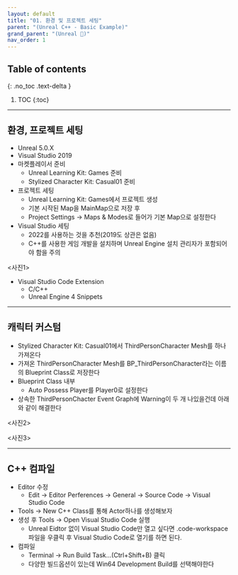 ```yaml
---
layout: default
title: "01. 환경 및 프로젝트 세팅"
parent: "(Unreal C++ - Basic Example)"
grand_parent: "(Unreal 🚀)"
nav_order: 1
---
```


## Table of contents
{: .no_toc .text-delta }

1. TOC
{:toc}

---

## 환경, 프로젝트 세팅

* Unreal 5.0.X
* Visual Studio 2019
* 마켓플레이서 준비
    * Unreal Learning Kit: Games 준비
    * Stylized Character Kit: Casual01 준비
* 프로젝트 세팅
    * Unreal Learning Kit: Games에서 프로젝트 생성
    * 기본 시작된 Map을 MainMap으로 저장 후
    * Project Settings -> Maps & Modes로 들어가 기본 Map으로 설정한다
* Visual Studio 세팅
    * 2022를 사용하는 것을 추천(2019도 상관은 없음)
    * C++를 사용한 게임 개발을 설치하며 Unreal Engine 설치 관리자가 포함되어야 함을 주의

<사진1>

* Visual Studio Code Extension
    * C/C++
    * Unreal Engine 4 Snippets

---

## 캐릭터 커스텀

* Stylized Character Kit: Casual01에서 ThirdPersonCharacter Mesh를 하나가져온다
* 가져온 ThirdPersonCharacter Mesh를 BP_ThirdPersonCharacter라는 이름의 Blueprint Class로 저장한다
* Blueprint Class 내부
    * Auto Possess Player를 Player0로 설정한다
* 상속한 ThirdPersonChacter Event Graph에 Warning이 두 개 나있을건데 아래와 같이 해결한다

<사진2>

<사진3>

---

## C++ 컴파일

* Editor 수정
    * Edit -> Editor Perferences -> General -> Source Code -> Visual Studio Code
* Tools -> New C++ Class를 통해 Actor하나를 생성해보자
* 생성 후 Tools -> Open Visual Studio Code 실행
    * Unreal Eidtor 없이 Visual Studio Code만 열고 싶다면 .code-workspace파일을 우클릭 후 Visual Studio Code로 열기를 하면 된다.
* 컴파일
    * Terminal -> Run Build Task...(Ctrl+Shift+B) 클릭
    * 다양한 빌드옵션이 있는데 Win64 Development Build를 선택해야한다
